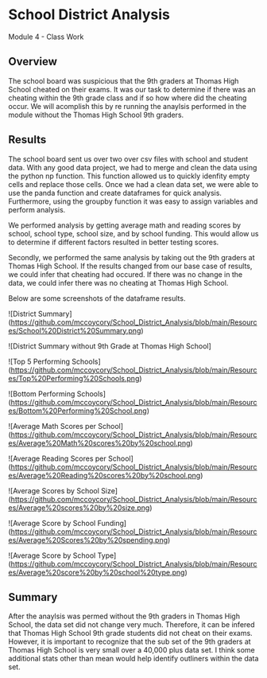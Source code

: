 # School District Analysis
Module 4 - Class Work 
## Overview 

The school board was suspicious that the 9th graders at Thomas High School cheated on their exams. It was our task to determine if there was an cheating within the 9th grade class and if so how where did the cheating occur. We will acomplish this by re running the anaylsis performed in the module without the Thomas High School 9th graders. 

## Results 

The school board sent us over two over csv files with school and student data. With any good data project, we had to merge and clean the data using the python np function. This function allowed us to quickly idenfity empty cells and replace those cells. Once we had a clean data set, we were able to use the panda function and create dataframes for quick analysis. Furthermore, using the groupby function it was easy to assign variables and perform analysis. 

We performed analysis by getting average math and reading scores by school, school type, school size, and by school funding. This would allow us to determine if different factors resulted in better testing scores.

Secondly, we performed the same analysis by taking out the 9th graders at Thomas High School. If the results changed from our base case of results, we could infer that cheating had occured. If there was no change in the data, we could infer there was no cheating at Thomas High School. 

Below are some screenshots of the dataframe results. 

![District Summary] (https://github.com/mccoycory/School_District_Analysis/blob/main/Resources/School%20District%20Summary.png)

![District Summary without 9th Grade at Thomas High School]

![Top 5 Performing Schools] (https://github.com/mccoycory/School_District_Analysis/blob/main/Resources/Top%20Performing%20Schools.png)

![Bottom Performing Schools] (https://github.com/mccoycory/School_District_Analysis/blob/main/Resources/Bottom%20Performing%20School.png)

![Average Math Scores per School] (https://github.com/mccoycory/School_District_Analysis/blob/main/Resources/Average%20Math%20scores%20by%20school.png)

![Average Reading Scores per School] (https://github.com/mccoycory/School_District_Analysis/blob/main/Resources/Average%20Reading%20scores%20by%20school.png)

![Average Scores by School Size] (https://github.com/mccoycory/School_District_Analysis/blob/main/Resources/Average%20scores%20by%20size.png)

![Average Score by School Funding] (https://github.com/mccoycory/School_District_Analysis/blob/main/Resources/Average%20Scores%20by%20spending.png)

![Average Score by School Type] (https://github.com/mccoycory/School_District_Analysis/blob/main/Resources/Average%20score%20by%20school%20type.png)

## Summary 

After the anaylsis was permed without the 9th graders in Thomas High School, the data set did not change very much. Therefore, it can be infered that Thomas High School 9th grade students did not cheat on their exams. However, it is important to recognize that the sub set of the 9th graders at Thomas High School is very small over a 40,000 plus data set. I think some additional stats other than mean would help identify outliners within the data set.  



